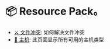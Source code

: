 # 📦 Resource Pack。

- [⚔️ 文件冲突](/xiaomomi-plugins/craftengine/plugin-wiki/craftengine/resource-pack/file-conflict.md): 如何解决文件冲突
- [🛜 主机](/xiaomomi-plugins/craftengine/plugin-wiki/craftengine/resource-pack/host.md): 此页面显示所有可用的主机类型

